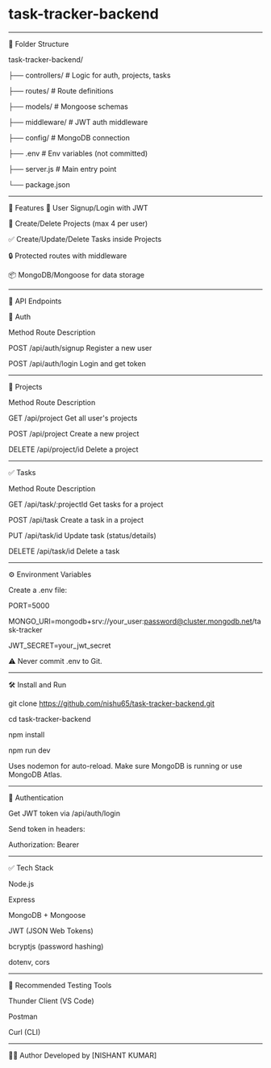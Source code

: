 # task-tracker-backend
*******************************************************************

📁 Folder Structure

task-tracker-backend/

├── controllers/        # Logic for auth, projects, tasks

├── routes/             # Route definitions

├── models/             # Mongoose schemas

├── middleware/         # JWT auth middleware

├── config/             # MongoDB connection

├── .env                # Env variables (not committed)

├── server.js           # Main entry point

└── package.json
*****************************************************************
🚀 Features
🔐 User Signup/Login with JWT

📁 Create/Delete Projects (max 4 per user)

✅ Create/Update/Delete Tasks inside Projects

🔒 Protected routes with middleware

📦 MongoDB/Mongoose for data storage

********************************************************************

🧪 API Endpoints

🔐 Auth

Method	Route	Description

POST	/api/auth/signup	Register a new user

POST	/api/auth/login	Login and get token
****************************************************************************

📁 Projects

Method	Route	Description

GET	/api/project	Get all user's projects

POST	/api/project	Create a new project

DELETE	/api/project/id	Delete a project
*********************************************************************
✅ Tasks

Method	Route	Description

GET	/api/task/:projectId	Get tasks for a project

POST	/api/task	Create a task in a project

PUT	/api/task/id	Update task (status/details)

DELETE	/api/task/id	Delete a task
******************************************************************

⚙️ Environment Variables

Create a .env file:

PORT=5000

MONGO_URI=mongodb+srv://your_user:password@cluster.mongodb.net/task-tracker

JWT_SECRET=your_jwt_secret

⚠️ Never commit .env to Git.
******************************************************************
🛠 Install and Run

git clone https://github.com/nishu65/task-tracker-backend.git

cd task-tracker-backend

npm install

npm run dev

Uses nodemon for auto-reload. Make sure MongoDB is running or use MongoDB Atlas.
*****************************************************************
🔐 Authentication

Get JWT token via /api/auth/login

Send token in headers:

Authorization: Bearer <token>

**************************************************************
✅ Tech Stack

Node.js

Express

MongoDB + Mongoose

JWT (JSON Web Tokens)

bcryptjs (password hashing)

dotenv, cors
*********************************************************************************
🧪 Recommended Testing Tools

Thunder Client (VS Code)

Postman

Curl (CLI)
******************************************************
🧑‍💻 Author
Developed by [NISHANT KUMAR]
